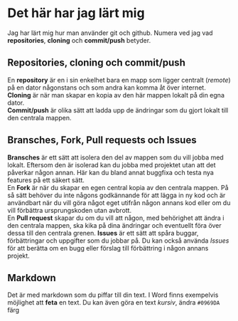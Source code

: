 # Det här har jag lärt mig

Jag har lärt mig hur man använder git och github. Numera ved jag vad **repositories**, **cloning** och **commit/push** betyder.

## Repositories, cloning och commit/push
En **repository** är en i sin enkelhet bara en mapp som ligger centralt (*remote*) på en dator någonstans och som andra kan komma åt över internet.  
**Cloning** är när man skapar en kopia av den här mappen lokalt på din egna dator.  
**Commit/push** är olika sätt att ladda upp de ändringar som du gjort lokalt till den centrala mappen.

## Bransches, Fork, Pull requests och Issues
**Bransches** är ett sätt att isolera den del av mappen som du vill jobba med lokalt. Eftersom den är isolerad kan du jobba med projektet utan att det påverkar någon annan. Här kan du bland annat buggfixa och testa nya features på ett säkert sätt.  
En **Fork** är när du skapar en egen central kopia av den centrala mappen. På så sätt behöver du inte någons godkännande för att lägga in ny kod och är användbart när du vill göra något eget utifrån någon annans kod eller om du vill förbättra ursprungskoden utan avbrott.  
En **Pull request** skapar du om du vill att någon, med behörighet att ändra i den centrala mappen, ska kika på dina ändringar och eventuellt föra över dessa till den centrala grenen.
**Issues** är ett sätt att spåra buggar, förbättringar och uppgifter som du jobbar på. Du kan också använda *Issues* för att berätta om en bugg eller förslag till förbättring i någon annans projekt.  

## Markdown
Det är med markdown som du piffar till din text. I Word finns exempelvis möjlighet att **feta** en text. Du kan även göra en text *kursiv*, ändra `#0969DA` färg 	


